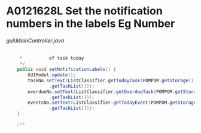 # A0121628L Set the notification numbers in the labels Eg Number
###### gui\MainController.java
``` java
	 *          of task today
	 */
	public void setNotificationLabels() {
		GUIModel.update();
		taskNo.setText(ListClassifier.getTodayTask(POMPOM.getStorage()
				.getTaskList()));
		overdueNo.setText(ListClassifier.getOverdueTask(POMPOM.getStorage()
				.getTaskList()));
		eventsNo.setText(ListClassifier.getTodayEvent(POMPOM.getStorage()
				.getTaskList()));
	}

	/**
```
